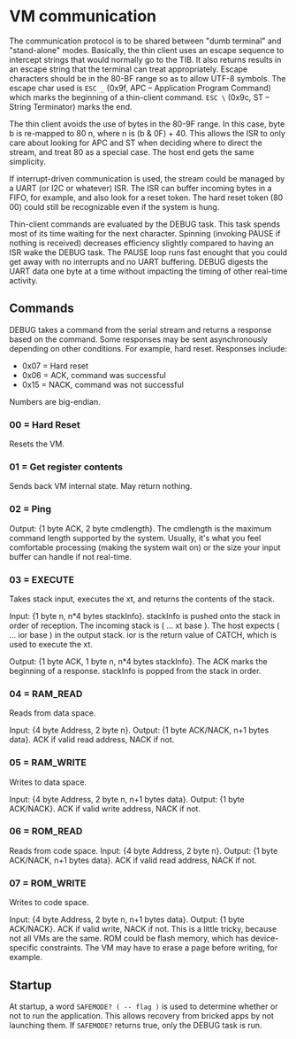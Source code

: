 # VM communication
The communication protocol is to be shared between "dumb terminal" and "stand-alone" modes. Basically, the thin client uses an escape 
sequence to intercept strings that would normally go to the TIB. It also returns results in an escape string that the terminal can treat 
appropriately. Escape characters should be in the 80-BF range so as to allow UTF-8 symbols. 
The escape char used is `ESC _` (0x9f, APC – Application Program Command) which marks the beginning of a thin-client command. 
`ESC \` (0x9c, ST – String Terminator) marks the end. 

The thin client avoids the use of bytes in the 80-9F range. In this case, byte b is re-mapped to 80 n, where n is (b & 0F) + 40. 
This allows the ISR to only care about looking for APC and ST when deciding where to direct the stream, and treat 80 as a special case. 
The host end gets the same simplicity.

If interrupt-driven communication is used, the stream could be managed by a UART (or I2C or whatever) ISR. 
The ISR can buffer incoming bytes in a FIFO, for example, and also look for a reset token. 
The hard reset token (80 00) could still be recognizable even if the system is hung.

Thin-client commands are evaluated by the DEBUG task. This task spends most of its time waiting for the next character. 
Spinning (invoking PAUSE if nothing is received) decreases efficiency slightly compared to having an ISR wake the DEBUG task. 
The PAUSE loop runs fast enought that you could get away with no interrupts and no UART buffering. DEBUG digests the UART data one byte 
at a time without impacting the timing of other real-time activity.

## Commands

DEBUG takes a command from the serial stream and returns a response based on the command. 
Some responses may be sent asynchronously depending on other conditions. For example, hard reset. Responses include:

- 0x07 = Hard reset
- 0x06 = ACK, command was successful
- 0x15 = NACK, command was not successful

Numbers are big-endian.
### 00 = Hard Reset
Resets the VM.
### 01 = Get register contents
Sends back VM internal state. May return nothing.
### 02 = Ping
Output: {1 byte ACK, 2 byte cmdlength}. The cmdlength is the maximum command length supported by the system. Usually, it's what you feel comfortable processing (making the system wait on) or the size your input buffer can handle if not real-time. 
### 03 = EXECUTE
Takes stack input, executes the xt, and returns the contents of the stack.

Input: {1 byte n, n\*4 bytes stackInfo}. stackInfo is pushed onto the stack in order of reception. 
The incoming stack is ( ... xt base ). The host expects ( ... ior base ) in the output stack. ior is the return value of CATCH, which is used to execute the xt.

Output: {1 byte ACK, 1 byte n, n\*4 bytes stackInfo}. The ACK marks the beginning of a response. stackInfo is popped from the stack in order.
### 04 = RAM_READ
Reads from data space.

Input: {4 byte Address, 2 byte n}.
Output: {1 byte ACK/NACK, n+1 bytes data}. ACK if valid read address, NACK if not.
### 05 = RAM_WRITE
Writes to data space.

Input: {4 byte Address, 2 byte n, n+1 bytes data}.
Output: {1 byte ACK/NACK}. ACK if valid write address, NACK if not.
### 06 = ROM_READ
Reads from code space.
Input: {4 byte Address, 2 byte n}.
Output: {1 byte ACK/NACK, n+1 bytes data}. ACK if valid read address, NACK if not.
### 07 = ROM_WRITE
Writes to code space.

Input: {4 byte Address, 2 byte n, n+1 bytes data}.
Output: {1 byte ACK/NACK}. ACK if valid write, NACK if not. This is a little tricky, because not all VMs are the same. 
ROM could be flash memory, which has device-specific constraints. The VM may have to erase a page before writing, for example.

## Startup
At startup, a word `SAFEMODE? ( -- flag )` is used to determine whether or not to run the application. This allows recovery from bricked apps by not launching them. If `SAFEMODE?` returns true, only the DEBUG task is run.


